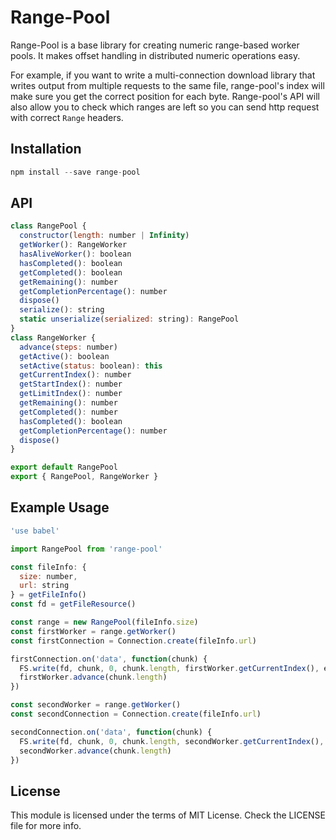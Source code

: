 # Range-Pool
Range-Pool is a base library for creating numeric range-based worker pools. It makes offset handling in distributed numeric operations easy.

For example, if you want to write a multi-connection download library that writes output from multiple requests to the same file, range-pool's index will make sure you get the correct position for each byte. Range-pool's API will also allow you to check which ranges are left so you can send http request with correct `Range` headers.

## Installation

```js
npm install --save range-pool
```

## API

```js
class RangePool {
  constructor(length: number | Infinity)
  getWorker(): RangeWorker
  hasAliveWorker(): boolean
  hasCompleted(): boolean
  getCompleted(): boolean
  getRemaining(): number
  getCompletionPercentage(): number
  dispose()
  serialize(): string
  static unserialize(serialized: string): RangePool
}
class RangeWorker {
  advance(steps: number)
  getActive(): boolean
  setActive(status: boolean): this
  getCurrentIndex(): number
  getStartIndex(): number
  getLimitIndex(): number
  getRemaining(): number
  getCompleted(): number
  hasCompleted(): boolean
  getCompletionPercentage(): number
  dispose()
}

export default RangePool
export { RangePool, RangeWorker }
```

## Example Usage

```js
'use babel'

import RangePool from 'range-pool'

const fileInfo: {
  size: number,
  url: string
} = getFileInfo()
const fd = getFileResource()

const range = new RangePool(fileInfo.size)
const firstWorker = range.getWorker()
const firstConnection = Connection.create(fileInfo.url)

firstConnection.on('data', function(chunk) {
  FS.write(fd, chunk, 0, chunk.length, firstWorker.getCurrentIndex(), e => console.log(e))
  firstWorker.advance(chunk.length)
})

const secondWorker = range.getWorker()
const secondConnection = Connection.create(fileInfo.url)

secondConnection.on('data', function(chunk) {
  FS.write(fd, chunk, 0, chunk.length, secondWorker.getCurrentIndex(), e => console.log(e))
  secondWorker.advance(chunk.length)
})
```

## License
This module is licensed under the terms of MIT License. Check the LICENSE file for more info.
